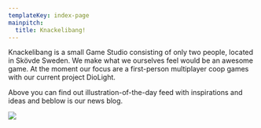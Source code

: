 ```yaml
---
templateKey: index-page
mainpitch:
  title: Knackelibang!
---
```

Knackelibang is a small Game Studio consisting of only two people, located in Skövde Sweden. We make what we ourselves feel would be an awesome game. At the moment our focus are a first-person multiplayer coop games with our current project DioLight.

Above you can find out illustration-of-the-day feed with inspirations and ideas and beblow is our news blog.

![](/img/doorpeek.png)
